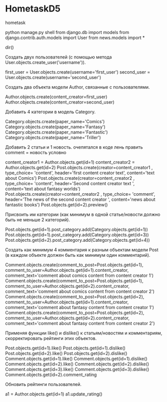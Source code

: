 # HometaskD5
hometask

python manage.py shell
from django.db import models
from django.contrib.auth.models import User
from news.models import *

dir()

Создать двух пользователей (с помощью метода User.objects.create_user('username')).

first_user = User.objects.create(username='first_user')
second_user = User.objects.create(username='second_user')

Создать два объекта модели Author, связанные с пользователями.

Author.objects.create(content_creator=first_user)
Author.objects.create(content_creator=second_user)

Добавить 4 категории в модель Category.

Category.objects.create(paper_name='Comics')
Category.objects.create(paper_name='Fantasy')
Category.objects.create(paper_name='Fantastic')
Category.objects.create(paper_name='Triller')

Добавить 2 статьи и 1 новость.
очепятался в коде лень править comment = новость условно

content_creator1 = Author.objects.get(id=1)
content_creator2 = Author.objects.get(id=2)
Post.objects.create(creator=content_creator1  , type_choice= 'content', header='first content creator text', content='text about Comics')
Post.objects.create(creator=content_creator2  , type_choice= 'content', header='Second content creator text ', content='text about fantasy worlds')
Post.objects.create(creator=content_creator2  , type_choice= 'comment', header='The news of the second content creator ', content='news about fantastic books')
Post.objects.get(id=2).preview()

Присвоить им категории (как минимум в одной статье/новости должно быть не меньше 2 категорий).

Post.objects.get(id=1).post_category.add(Category.objects.get(id=1)) 
Post.objects.get(id=1).post_category.add(Category.objects.get(id=3))
Post.objects.get(id=2).post_category.add(Category.objects.get(id=4))

Создать как минимум 4 комментария к разным объектам модели Post (в каждом объекте должен быть как минимум один комментарий).

Comment.objects.create(comment_to_post=Post.objects.get(id=1), comment_to_user=Author.objects.get(id=1).content_creator, comment_text='comment about comics content from content creator 1')
Comment.objects.create(comment_to_post=Post.objects.get(id=1), comment_to_user=Author.objects.get(id=2).content_creator, comment_text='comment about comics content from content creator 2')
Comment.objects.create(comment_to_post=Post.objects.get(id=2), comment_to_user=Author.objects.get(id=1).content_creator, comment_text='comment about fantasy content from content creator 1')
Comment.objects.create(comment_to_post=Post.objects.get(id=2), comment_to_user=Author.objects.get(id=2).content_creator, comment_text='comment about fantasy content from content creator 2')

Применяя функции like() и dislike() к статьям/новостям и комментариям, скорректировать рейтинги этих объектов.

Post.objects.get(id=1).like()
Post.objects.get(id=1).dislike()
Post.objects.get(id=2).like()
Post.objects.get(id=2).dislike()
Comment.objects.get(id=1).like()
Comment.objects.get(id=1).dislike()
Comment.objects.get(id=2).like()
Comment.objects.get(id=2).dislike()
Comment.objects.get(id=3).like()
Comment.objects.get(id=3).dislike()
Comment.objects.get(id=2).comment_rating

Обновить рейтинги пользователей.

a1 = Author.objects.get(id=1)
a1.update_rating()
